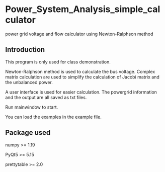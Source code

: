 # Power_System_Analysis_simple_calculator
power grid voltage and flow calculator using Newton-Ralphson method

## Introduction
This program is only used for class demonstration.

Newton-Ralphson method is used to calculate the bus voltage. 
Complex matrix calculation are used to simplify the calculation of Jacobi matrix and the unbalanced power.

A user interface is used for easier calculation.
The powergrid information and the output are all saved as txt files.

Run mainwindow to start.

You can load the examples in the example file.

## Package used
numpy >= 1.19

PyQt5 >= 5.15

prettytable >= 2.0
